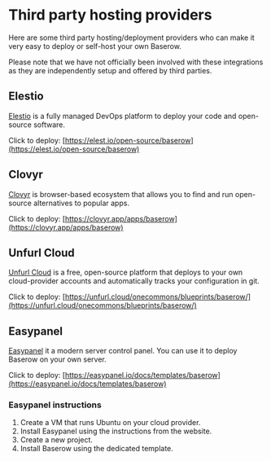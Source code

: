 # Third party hosting providers

Here are some third party hosting/deployment providers who can make it very easy to
deploy or self-host your own Baserow.

Please note that we have not officially been involved with these integrations as they 
are independently setup and offered by third parties.

## Elestio

[Elestio](https://elest.io) is a fully managed DevOps platform to deploy your code and
open-source software.

Click to deploy: [https://elest.io/open-source/baserow](https://elest.io/open-source/baserow)


## Clovyr

[Clovyr](https://clovyr.app/) is browser-based ecosystem that allows you to find and run
open-source alternatives to popular apps.

Click to deploy: [https://clovyr.app/apps/baserow](https://clovyr.app/apps/baserow)

## Unfurl Cloud

[Unfurl Cloud](https://www.unfurl.cloud/) is a free, open-source platform that deploys to your own cloud-provider accounts and automatically tracks your configuration in git.

Click to deploy: [https://unfurl.cloud/onecommons/blueprints/baserow/](https://unfurl.cloud/onecommons/blueprints/baserow/)

## Easypanel

[Easypanel](https://easypanel.io) it a modern server control panel. You can use it to
deploy Baserow on your own server.

Click to deploy: [https://easypanel.io/docs/templates/baserow](https://easypanel.io/docs/templates/baserow)

### Easypanel instructions

1. Create a VM that runs Ubuntu on your cloud provider.
2. Install Easypanel using the instructions from the website.
3. Create a new project.
4. Install Baserow using the dedicated template.
